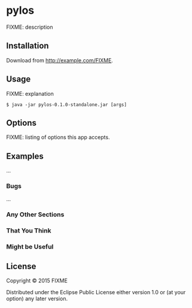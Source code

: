 # pylos

FIXME: description

## Installation

Download from http://example.com/FIXME.

## Usage

FIXME: explanation

    $ java -jar pylos-0.1.0-standalone.jar [args]

## Options

FIXME: listing of options this app accepts.

## Examples

...

### Bugs

...

### Any Other Sections
### That You Think
### Might be Useful

## License

Copyright © 2015 FIXME

Distributed under the Eclipse Public License either version 1.0 or (at
your option) any later version.

